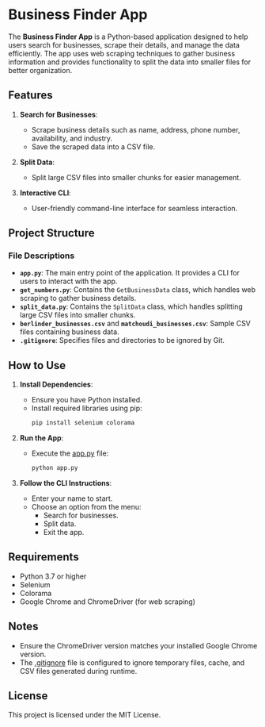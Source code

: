 # Business Finder App

The **Business Finder App** is a Python-based application designed to help users search for businesses, scrape their details, and manage the data efficiently. The app uses web scraping techniques to gather business information and provides functionality to split the data into smaller files for better organization.

## Features

1. **Search for Businesses**:
   - Scrape business details such as name, address, phone number, availability, and industry.
   - Save the scraped data into a CSV file.

2. **Split Data**:
   - Split large CSV files into smaller chunks for easier management.

3. **Interactive CLI**:
   - User-friendly command-line interface for seamless interaction.

## Project Structure

### File Descriptions

- **`app.py`**: The main entry point of the application. It provides a CLI for users to interact with the app.
- **`get_numbers.py`**: Contains the `GetBusinessData` class, which handles web scraping to gather business details.
- **`split_data.py`**: Contains the `SplitData` class, which handles splitting large CSV files into smaller chunks.
- **`berlinder_businesses.csv`** and **`matchoudi_businesses.csv`**: Sample CSV files containing business data.
- **`.gitignore`**: Specifies files and directories to be ignored by Git.

## How to Use

1. **Install Dependencies**:
   - Ensure you have Python installed.
   - Install required libraries using pip:
     ```sh
     pip install selenium colorama
     ```

2. **Run the App**:
   - Execute the [app.py](http://_vscodecontentref_/6) file:
     ```sh
     python app.py
     ```

3. **Follow the CLI Instructions**:
   - Enter your name to start.
   - Choose an option from the menu:
     - Search for businesses.
     - Split data.
     - Exit the app.

## Requirements

- Python 3.7 or higher
- Selenium
- Colorama
- Google Chrome and ChromeDriver (for web scraping)

## Notes

- Ensure the ChromeDriver version matches your installed Google Chrome version.
- The [.gitignore](http://_vscodecontentref_/7) file is configured to ignore temporary files, cache, and CSV files generated during runtime.

## License

This project is licensed under the MIT License.